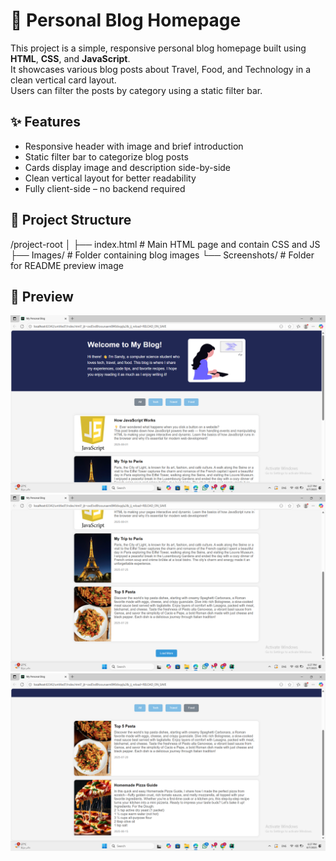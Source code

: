 # 📝 Personal Blog Homepage

This project is a simple, responsive personal blog homepage built using **HTML**, **CSS**, and **JavaScript**.  
It showcases various blog posts about Travel, Food, and Technology in a clean vertical card layout.  
Users can filter the posts by category using a static filter bar.


## ✨ Features

- Responsive header with image and brief introduction
- Static filter bar to categorize blog posts
- Cards display image and description side-by-side
- Clean vertical layout for better readability
- Fully client-side – no backend required

## 📂 Project Structure

/project-root
│
├── index.html        # Main HTML page and contain CSS and JS
├── Images/           # Folder containing blog images
└── Screenshots/      # Folder for README preview image


## 📸 Preview

![Blog Homepage Preview](Screenshots/ScreenShot1.png)
![Blog Homepage Preview](Screenshots/ScreenShot2.png)
![Blog Homepage Preview](Screenshots/ScreenShot3.png)



